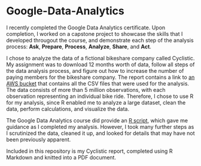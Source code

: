 # Google-Data-Analytics

I recently completed the Google Data Analytics certificate. Upon completion, I worked on a capstone project to showcase the skills that I developed througout the course, and demonstrate each step of the analysis process: **Ask**, **Prepare**, **Process**, **Analyze**, **Share**, and **Act**.

I chose to analyze the data of a fictional bikeshare company called Cyclistic. My assignment was to download 12 months worth of data, follow all steps of the data analysis process, and figure out how to increase the number of paying members for the bikeshare company. The report contains a link to [an AWS bucket](https://divvy-tripdata.s3.amazonaws.com/index.html) that contains all the CSV files that were used for the analysis. The data consists of more than 5 million observations, with each observation representing an individual bike ride. Therefore, I chose to use R for my analysis, since R enabled me to analyze a large dataset, clean the data, perform calculations, and visualize the data.

The Google Data Analytics course did provide an [R script](https://docs.google.com/document/d/1TTj5KNKf4BWvEORGm10oNbpwTRk1hamsWJGj6qRWpuI/edit), which gave me guidance as I completed my analysis. However, I took many further steps as I scrutinized the data, cleaned it up, and looked for details that may have not been previously apparent.

Included in this repository is my Cyclistic report, completed using R Markdown and knitted into a PDF document.
